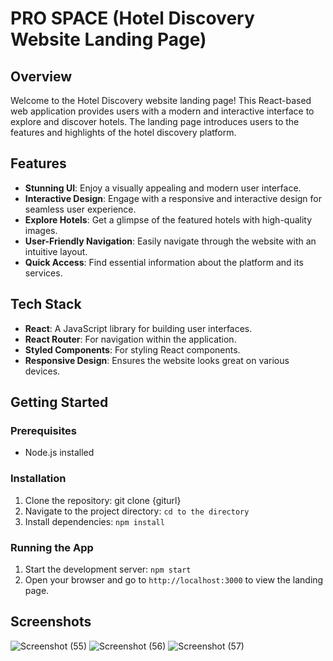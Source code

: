 # PRO SPACE (Hotel Discovery Website Landing Page)


## Overview

Welcome to the Hotel Discovery website landing page! This React-based web application provides users with a modern and interactive interface to explore and discover hotels. The landing page introduces users to the features and highlights of the hotel discovery platform.

## Features

- **Stunning UI**: Enjoy a visually appealing and modern user interface.
- **Interactive Design**: Engage with a responsive and interactive design for seamless user experience.
- **Explore Hotels**: Get a glimpse of the featured hotels with high-quality images.
- **User-Friendly Navigation**: Easily navigate through the website with an intuitive layout.
- **Quick Access**: Find essential information about the platform and its services.

## Tech Stack

- **React**: A JavaScript library for building user interfaces.
- **React Router**: For navigation within the application.
- **Styled Components**: For styling React components.
- **Responsive Design**: Ensures the website looks great on various devices.

## Getting Started

### Prerequisites

- Node.js installed

### Installation

1. Clone the repository: git clone {giturl}
2. Navigate to the project directory: `cd to the directory`
3. Install dependencies: `npm install`

### Running the App

1. Start the development server: `npm start`
2. Open your browser and go to `http://localhost:3000` to view the landing page.

## Screenshots
![Screenshot (55)](https://github.com/tnmy57/pro-space/assets/46883667/4c83e90f-d62c-4d7b-baa1-77b533f16bbc)
![Screenshot (56)](https://github.com/tnmy57/pro-space/assets/46883667/89ad16b9-189c-422b-b776-c76c80da49fa)
![Screenshot (57)](https://github.com/tnmy57/pro-space/assets/46883667/2c9a3e81-99b7-467e-8fa5-e1e929ecc281)
